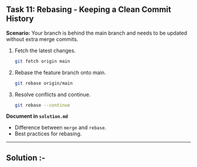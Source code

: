 ## **Task 11: Rebasing - Keeping a Clean Commit History**  
**Scenario:** Your branch is behind the main branch and needs to be updated without extra merge commits.  

1. Fetch the latest changes.  
   ```bash
   git fetch origin main
   ```  
2. Rebase the feature branch onto main.  
   ```bash
   git rebase origin/main
   ```  
3. Resolve conflicts and continue.  
   ```bash
   git rebase --continue
   ```  

**Document in `solution.md`**  
- Difference between `merge` and `rebase`.  
- Best practices for rebasing.  

---

## Solution :-
